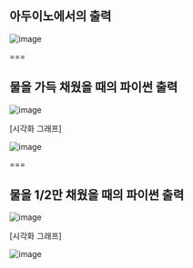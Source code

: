 ## 아두이노에서의 출력

![image](https://github.com/user-attachments/assets/bbafbaf6-0c65-4b0d-8e92-93ad38228c49)

===

## 물을 가득 채웠을 때의 파이썬 출력

![image](https://github.com/user-attachments/assets/ff4f9476-a513-476c-9e40-f61755735eea)

[시각화 그래프]  

![image](https://github.com/user-attachments/assets/c4491d4d-d48d-4d06-a94a-e14a7508c327)

===

## 물을 1/2만 채웠을 때의 파이썬 출력

![image](https://github.com/user-attachments/assets/ea00fe50-9083-4de2-b7d2-cab1f5d7243f)

[시각화 그래프]  

![image](https://github.com/user-attachments/assets/44e036b4-a386-4887-b102-e58e30e15734)


